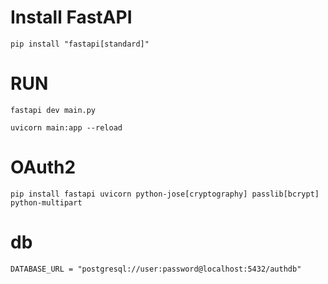 # Install FastAPI
```
pip install "fastapi[standard]"
```


# RUN
```
fastapi dev main.py

uvicorn main:app --reload

```

# OAuth2
```
pip install fastapi uvicorn python-jose[cryptography] passlib[bcrypt] python-multipart

```


# db
```
DATABASE_URL = "postgresql://user:password@localhost:5432/authdb"

```